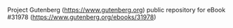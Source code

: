 Project Gutenberg (https://www.gutenberg.org) public repository for eBook #31978 (https://www.gutenberg.org/ebooks/31978)
